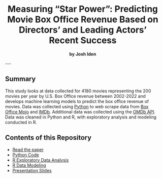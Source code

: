<h1 align="center">Measuring “Star Power”: Predicting Movie Box Office Revenue Based on Directors’ and Leading Actors’ Recent Success</h1>
<p align="center"><b>by Josh Iden</b></p>
---

## Summary
This study looks at data collected for 4180 movies representing the 200 movies per year by U.S. Box Office revenue between 2002-2022 and develops machine learning models to predict the box office revenue of movies. Data was collected using [Python](https://github.com/josh1den/portfolio/blob/main/CUNY-MSDS/CAPSTONE/PYTHON/movie_data.py) to web scrape data from [Box Office Mojo](https://www.boxofficemojo.com/) and [IMDb](https://www.imdb.com/). Additional data was collected using the [OMDb API](https://www.omdbapi.com/). Data was cleaned in Python and R, with exploratory analysis and modeling conducted in R. 

## Contents of this Repository

* [Read the paper](https://github.com/josh1den/portfolio/blob/main/box-office/paper.pdf)
* [Python Code](https://github.com/josh1den/portfolio/tree/main/box-office/python)
* [R Exploratory Data Analysis](https://josh1den.github.io/portfolio/box-office/R/Analysis.html)
* [R Data Modeling](https://josh1den.github.io/portfolio/box-office/R/Modeling.html)
* [Presentation Slides](https://josh1den.github.io/portfolio/box-office/R/Presentation.html#/)

